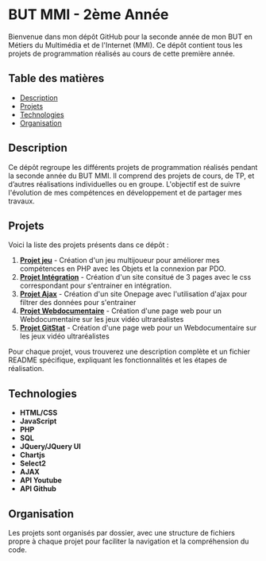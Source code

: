 # BUT MMI - 2ème Année

Bienvenue dans mon dépôt GitHub pour la seconde année de mon BUT en Métiers du Multimédia et de l'Internet (MMI). Ce dépôt contient tous les projets de programmation réalisés au cours de cette première année.

## Table des matières

- [Description](#description)
- [Projets](#projets)
- [Technologies](#technologies)
- [Organisation](#organisation)

## Description

Ce dépôt regroupe les différents projets de programmation réalisés pendant la seconde année du BUT MMI. Il comprend des projets de cours, de TP, et d’autres réalisations individuelles ou en groupe. L'objectif est de suivre l'évolution de mes compétences en développement et de partager mes travaux.

## Projets

Voici la liste des projets présents dans ce dépôt :

1. **[Projet jeu](https://github.com/Raphael-K-78/MMI2-A2/tree/main/Fleet%20Revenge)** - Création d'un jeu multijoueur pour améliorer mes compétences en PHP avec les Objets et la connexion par PDO.
2. **[Projet Intégration](https://github.com/Raphael-K-78/MMI2-A2/tree/main/Vodka%26shake)** - Création d'un site consitué de 3 pages avec le css correspondant pour s'entrainer en intégration.
3. **[Projet Ajax](https://github.com/Raphael-K-78/MMI2-A2/tree/main/Louer_votre_dormeur)** - Création d'un site Onepage avec l'utilisation d'ajax pour filtrer des données pour s'entrainer
4. **[Projet Webdocumentaire](https://github.com/Raphael-K-78/MMI2-A2/tree/main/Polygone)** - Création d'une page web pour un Webdocumentaire sur les jeux vidéo ultraréalistes
5. **[Projet GitStat](https://github.com/Raphael-K-78/MMI2-A2/tree/main/gitstat)** - Création d'une page web pour un Webdocumentaire sur les jeux vidéo ultraréalistes

Pour chaque projet, vous trouverez une description complète et un fichier README spécifique, expliquant les fonctionnalités et les étapes de réalisation.

## Technologies

- **HTML/CSS**
- **JavaScript**
- **PHP**
- **SQL**
- **JQuery/JQuery UI**
- **Chartjs**
- **Select2**
- **AJAX**
- **API Youtube**
- **API Github**


## Organisation

Les projets sont organisés par dossier, avec une structure de fichiers propre à chaque projet pour faciliter la navigation et la compréhension du code.
